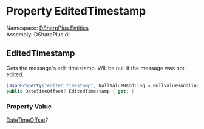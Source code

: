 # Property EditedTimestamp

Namespace: [DSharpPlus.Entities](DSharpPlus.Entities.md)  
Assembly: DSharpPlus.dll

## <a id="DSharpPlus_Entities_DiscordMessage_EditedTimestamp"></a>EditedTimestamp

Gets the message's edit timestamp. Will be null if the message was not edited.

```csharp
[JsonProperty("edited_timestamp", NullValueHandling = NullValueHandling.Ignore)]
public DateTimeOffset? EditedTimestamp { get; }
```

### Property Value

[DateTimeOffset](https://learn.microsoft.com/dotnet/api/system.datetimeoffset)?

